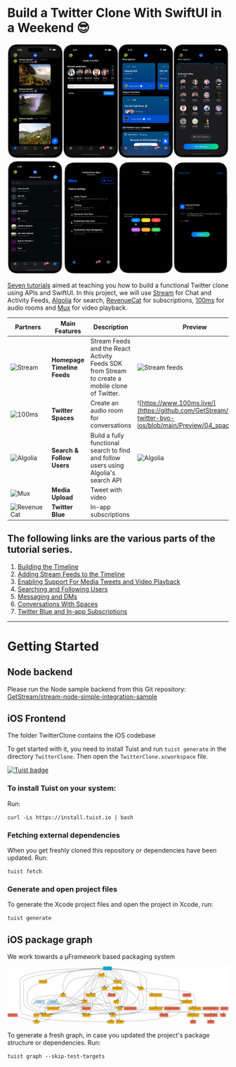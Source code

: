 # Build a Twitter Clone With SwiftUI in a Weekend :sunglasses:

![Header image](https://github.com/GetStream/build-your-own-twitter/blob/main/Preview/byot-wrapup-header.png)

[Seven tutorials](#) aimed at teaching you how to build a functional Twitter clone using APIs and SwiftUI. In this project, we will use [Stream](https://getstream.io/ios-activity-feed/tutorial/) for Chat and Activity Feeds, [Algolia](https://www.algolia.com/) for search, [RevenueCat](https://www.revenuecat.com/) for subscriptions, [100ms](https://www.100ms.live/) for audio rooms and [Mux](https://www.mux.com/) for video playback.

| Partners | Main Features | Description | Preview |
|---------------|---------------|-------------|---------|
| ![Stream](https://github.com/GetStream/stream-twitter-byo-ios/blob/main/Preview/stream.svg) | **Homepage Timeline Feeds**     | Stream Feeds and the React Activity Feeds SDK from Stream to create a mobile clone of Twitter.    | ![Stream feeds](https://github.com/GetStream/stream-twitter-byo-ios/blob/main/Preview/01_signInTimeLine.gif) |
| ![100ms](https://github.com/GetStream/stream-twitter-byo-ios/blob/main/Preview/100ms.svg) |   **Twitter Spaces**   | Create an audio room for conversations     | ![https://www.100ms.live/](https://github.com/GetStream/stream-twitter-byo-ios/blob/main/Preview/04_spaces.gif) |
| ![Algolia](https://github.com/GetStream/stream-twitter-byo-ios/blob/main/Preview/algolia.svg) | **Search & Follow Users**     | Build a fully functional search to find and follow users using Algolia's search API     | ![Algolia](https://github.com/GetStream/stream-twitter-byo-ios/blob/main/Preview/03_search.gif) |
| ![Mux](https://github.com/GetStream/stream-twitter-byo-ios/blob/main/Preview/mux.svg) | **Media Upload**     | Tweet with video     | ![]() |
| ![RevenueCat](https://github.com/GetStream/stream-twitter-byo-ios/blob/main/Preview/revenueCat.svg) | **Twitter Blue**     | In-app subscriptions     | ![]() |


## The following links are the various parts of the tutorial series.

1. [Building the Timeline](#) 
2. [Adding Stream Feeds to the Timeline](#)
3. [Enabling Support For Media Tweets and Video Playback](#)
4. [Searching and Following Users](#)
5. [Messaging and DMs](#)
6. [Conversations With Spaces](#)
7. [Twitter Blue and In-app Subscriptions](#)

-------------

# Getting Started

## Node backend
Please run the Node sample backend from this Git repository: [GetStream/stream-node-simple-integration-sample](https://github.com/getstream/stream-node-simple-integration-sample/)

## iOS Frontend

The folder TwitterClone contains the iOS codebase

To get started with it, you need to install Tuist and run `tuist generate` in the directory `TwitterClone`. Then open the `TwitterClone.xcworkspace` file.

[![Tuist badge](https://img.shields.io/badge/Powered%20by-Tuist-blue)](https://tuist.io)


### To install Tuist on your system:

Run:
```shell
curl -Ls https://install.tuist.io | bash
```

### Fetching external dependencies

When you get freshly cloned this repository or dependencies have been updated. Run:

```shell
tuist fetch
```

### Generate and open project files
To generate the Xcode project files and open the project in Xcode, run:
```shell
tuist generate
```

## iOS package graph
We work towards a µFramework based packaging system

![](TwitterClone/graph.png)

To generate a fresh graph, in case you updated the project's package structure or dependencies. Run:

```shell
tuist graph --skip-test-targets
```

